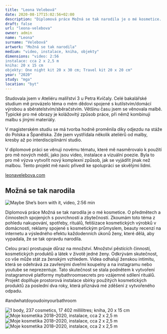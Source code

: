 ```yaml
---
title: "Leona Velebová"
date: 2020-08-17T15:02:56+02:00
description: "Diplomová práce Možná se tak narodila je o mé kosmetice. O předmětech a činnostech spojených s povrchností a zbytečností."
draft: false
url: "leona-velebova"
owner: admin
name: "Leona"
surname: "Velebová"
artwork: "Možná se tak narodila"
medium: "video, instalace, kniha, objekty"
dimensions: "video: 2:56
instalace: cca 2 x 2,5 m
kniha: 20 x 15 cm
objekty: One night kit 20 x 30 cm; Travel kit 20 x 20 cm"
year: "2020"
study: "mga"
location: "byt"
---
```


Studovala jsem v Ateliéru malířství 3 u Petra Kvíčaly. Celé bakalářské studium mě provázelo téma o mém dědovi spojené s kutilstvím/domácí výrobou a sběratelstvím/sběračstvím. Většinu času jsem se věnovala malbě. Typické pro mé obrazy je kolážovitý způsob práce, při němž kombinuji malbu s jinými materiály.

V magisterském studiu se má tvorba hodně proměnila díky odjezdu na stáže do Polska a Španělska. Zde jsem vystřídala několik ateliérů od malby, kresby až po interdisciplinární studio.

V diplomové práci se věnuji novému tématu, které mě nasměrovalo k použití pro mě nových médií, jako jsou video, instalace a vizuální poezie. Byla to pro mě výzva vytvořit nový komplexní způsob, jak se vyjádřit jinak než malbou. Tento projekt mě navíc přivedl ke spolupráci se skvělými lidmi.

[leonavelebova.com](http://leonavelebova.com)

## Možná se tak narodila

![Maybe She’s born with it, video, 2:56 min](/2020/velebova/1.jpg)

Diplomová práce Možná se tak narodila je o mé kosmetice. O předmětech a činnostech spojených s povrchností a zbytečností. Zkoumám toto téma z pohledu nakupování, spotřeby, rituálů, fetišizace kosmetických výrobků v domácnosti, reklamy spojené s kosmetickým průmyslem, beauty recenzí na internetu a výsledného efektu každodenních úkonů ženy, které dělá, aby vypadala, že se tak opravdu narodila.

Celou prací prostupuje důraz na množství. Množství pěstících činností, kosmetických produktů a látek v životě jedné ženy. Odkrývám skutečnost, co vše může stát za ženským vzhledem. Videa odhalují ženskou intimitu, která se odehrává za zavřenými dveřmi koupelny a na instagramu nebo youtube se neprezentuje. Tato skutečnost se stala podnětem k vytvoření instagramové platformy mybathroomsecrets pro vzájemné sdílení rituálů. Projekt doplňuje prostorová instalace sbírky použitých kosmetických produktů za poslední dva roky, která přiznává mé zděšení z vytvořeného odpadu.

#andwhatdoyoudoinyourbathroom

![1 body, 237 cosmetics, 17 402 millilitres; kniha, 20 x 15 cm](/2020/velebova/2.jpg)
![Moje kosmetika 2018–2020, instalace, cca 2 x 2,5 m](/2020/velebova/3.jpg)
![Moje kosmetika 2018–2020, instalace, cca 2 x 2,5 m](/2020/velebova/4.jpg)
![Moje kosmetika 2018–2020, instalace, cca 2 x 2,5 m](/2020/velebova/5.jpg)
